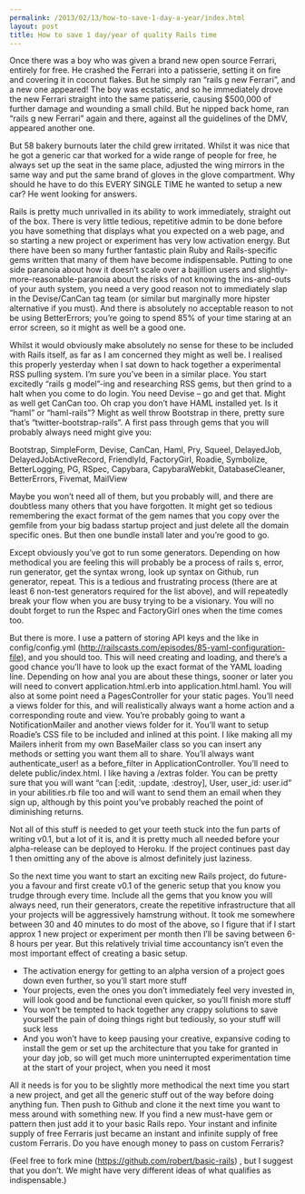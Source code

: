 ```yaml
---
permalink: /2013/02/13/how-to-save-1-day-a-year/index.html
layout: post
title: How to save 1 day/year of quality Rails time
---
```

Once there was a boy who was given a brand new open source Ferrari, entirely for free. He crashed the Ferrari into a patisserie, setting it on fire and covering it in coconut flakes. But he simply ran “rails g new Ferrari”, and a new one appeared! The boy was ecstatic, and so he immediately drove the new Ferrari straight into the same patisserie, causing $500,000 of further damage and wounding a small child. But he nipped back home, ran “rails g new Ferrari” again and there, against all the guidelines of the DMV, appeared another one.

But 58 bakery burnouts later the child grew irritated. Whilst it was nice that he got a generic car that worked for a wide range of people for free, he always set up the seat in the same place, adjusted the wing mirrors in the same way and put the same brand of gloves in the glove compartment. Why should he have to do this EVERY SINGLE TIME he wanted to setup a new car? He went looking for answers.

Rails is pretty much unrivalled in its ability to work immediately, straight out of the box. There is very little tedious, repetitive admin to be done before you have something that displays what you expected on a web page, and so starting a new project or experiment has very low activation energy. But there have been so many further fantastic plain Ruby and Rails-specific gems written that many of them have become indispensable. Putting to one side paranoia about how it doesn’t scale over a bajillion users and slightly-more-reasonable-paranoia about the risks of not knowing the ins-and-outs of your auth system, you need a very good reason not to immediately slap in the Devise/CanCan tag team (or similar but marginally more hipster alternative if you must). And there is absolutely no acceptable reason to not be using BetterErrors; you’re going to spend 85% of your time staring at an error screen, so it might as well be a good one.

Whilst it would obviously make absolutely no sense for these to be included with Rails itself, as far as I am concerned they might as well be. I realised this properly yesterday when I sat down to hack together a experimental RSS pulling system. I’m sure you’ve been in a similar place. You start excitedly “rails g model”-ing and researching RSS gems, but then grind to a halt when you come to do login. You need Devise – go and get that. Might as well get CanCan too. Oh crap you don’t have HAML installed yet. Is it “haml” or “haml-rails”? Might as well throw Bootstrap in there, pretty sure that’s “twitter-bootstrap-rails”. A first pass through gems that you will probably always need might give you:

Bootstrap, SimpleForm, Devise, CanCan, Haml, Pry, Squeel, DelayedJob, DelayedJobActiveRecord, FriendlyId, FactoryGirl, Roadie, Symbolize, BetterLogging, PG, RSpec, Capybara, CapybaraWebkit, DatabaseCleaner, BetterErrors, Fivemat, MailView

Maybe you won’t need all of them, but you probably will, and there are doubtless many others that you have forgotten. It might get so tedious remembering the exact format of the gem names that you copy over the gemfile from your big badass startup project and just delete all the domain specific ones. But then one bundle install later and you’re good to go.

Except obviously you’ve got to run some generators. Depending on how methodical you are feeling this will probably be a process of rails s, error, run generator, get the syntax wrong, look up syntax on Github, run generator, repeat. This is a tedious and frustrating process (there are at least 6 non-test generators required for the list above), and will repeatedly break your flow when you are busy trying to be a visionary. You will no doubt forget to run the Rspec and FactoryGirl ones when the time comes too.

But there is more. I use a pattern of storing API keys and the like in config/config.yml (http://railscasts.com/episodes/85-yaml-configuration-file), and you should too. This will need creating and loading, and there’s a good chance you’ll have to look up the exact format of the YAML loading line. Depending on how anal you are about these things, sooner or later you will need to convert application.html.erb into application.html.haml. You will also at some point need a PagesController for your static pages. You’ll need a views folder for this, and will realistically always want a home action and a corresponding route and view. You’re probably going to want a NotificationMailer and another views folder for it. You’ll want to setup Roadie’s CSS file to be included and inlined at this point. I like making all my Mailers inherit from my own BaseMailer class so you can insert any methods or setting you want them all to share. You’ll always want authenticate_user! as a before_filter in ApplicationController. You’ll need to delete public/index.html. I like having a /extras folder. You can be pretty sure that you will want “can [:edit, :update, :destroy], User, user_id: user.id” in your abilities.rb file too and will want to send them an email when they sign up, although by this point you’ve probably reached the point of diminishing returns.

Not all of this stuff is needed to get your teeth stuck into the fun parts of writing v0.1, but a lot of it is, and it is pretty much all needed before your alpha-release can be deployed to Heroku. If the project continues past day 1 then omitting any of the above is almost definitely just laziness.

So the next time you want to start an exciting new Rails project, do future-you a favour and first create v0.1 of the generic setup that you know you trudge through every time. Include all the gems that you know you will always need, run their generators, create the repetitive infrastructure that all your projects will be aggressively hamstrung without. It took me somewhere between 30 and 40 minutes to do most of the above, so I figure that if I start approx 1 new project or experiment per month then I’ll be saving between 6-8 hours per year. But this relatively trivial time accountancy isn’t even the most important effect of creating a basic setup.

* The activation energy for getting to an alpha version of a project goes down even further, so you’ll start more stuff
* Your projects, even the ones you don’t immediately feel very invested in, will look good and be functional even quicker, so you’ll finish more stuff
* You won’t be tempted to hack together any crappy solutions to save yourself the pain of doing things right but tediously, so your stuff will suck less
* And you won’t have to keep pausing your creative, expansive coding to install the gem or set up the architecture that you take for granted in your day job, so will get much more uninterrupted experimentation time at the start of your project, when you need it most

All it needs is for you to be slightly more methodical the next time you start a new project, and get all the generic stuff out of the way before doing anything fun. Then push to Github and clone it the next time you want to mess around with something new. If you find a new must-have gem or pattern then just add it to your basic Rails repo. Your instant and infinite supply of free Ferraris just became an instant and infinite supply of free custom Ferraris. Do you have enough money to pass on custom Ferraris?

(Feel free to fork mine (https://github.com/robert/basic-rails) , but I suggest that you don’t. We might have very different ideas of what qualifies as indispensable.)
